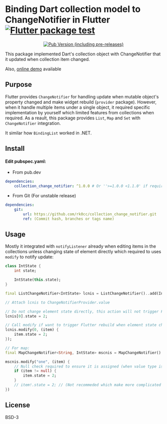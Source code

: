 # Binding Dart collection model to ChangeNotifier in Flutter [![Flutter package test](https://github.com/rk0cc/collection_change_notifier/actions/workflows/flutter_action.yml/badge.svg?branch=main)](https://github.com/rk0cc/collection_change_notifier/actions/workflows/flutter_action.yml)

<p align="center">
    <a href="https://pub.dev/packages/collection_change_notifier"><img alt="Pub Version (including pre-releases)" src="https://img.shields.io/pub/v/collection_change_notifier?include_prereleases&style=for-the-badge"/></a>
</p>

This package implemented Dart's collection object with ChangeNotifier that it updated when collection item changed.

Also, [online demo](https://osp.rk0cc.xyz/collection_change_notifier/) available

## Purpose

Flutter provides `ChangeNotifier` for handling update when mutable object's property changed and make widget rebuild (`provider` package).
However, when it handle multiple items under a single object, it required specific implementation by yourself which limited features from collections when required.
As a reault, this package provides `List`, `Map` and `Set` with `ChangeNotifier` integration.

It similar how `BindingList` worked in .NET.

## Install

#### Edit pubspec.yaml:

* From pub.dev

```yaml
dependencies:
    collection_change_notifier: ^1.0.0 # Or ''>=1.0.0 <1.1.0' if required same minor version
```

* From Git (For unstable release)

```yaml
dependencies:
    git:
        url: https://github.com/rk0cc/collection_change_notifier.git
        ref: (Commit hash, branches or tags name)
```

## Usage

Mostly it integrated with `notifyListener` already when editing items in the collections unless changing state of element directly
which required to uses `modify` to notify update:

```dart
class IntState {
    int state;

    IntState(this.state);
}

final ListChangeNotifier<IntState> lcnis = ListChangeNotifier()..add(IntState(1));

// Attach lcnis to ChangeNotifierProvider.value

// Do not change element state directly, this action will not trigger Flutter to rebuild context.
lcnis[0].state = 2;

// Call modify if want to trigger Flutter rebuild when element state changed via `modify`:
lcnis.modify(0, (item) {
    item.state = 2;
});

// For map:
final MapChangeNotifier<String, IntState> mscnis = MapChangeNotifier()..["one"] = IntState(1);

mscnis.modify("one", (item) {
    // Null check required to ensure it is assigned (when value type is non-nullable)
    if (item != null) {
        item.state = 2;
    }
    // item!.state = 2; // (Not recommeded which make more complicated for error hadling)
})
```

## License

BSD-3